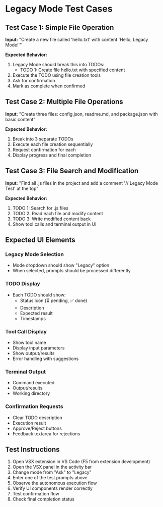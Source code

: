 # Legacy Mode Test Cases

## Test Case 1: Simple File Operation
**Input:** "Create a new file called 'hello.txt' with content 'Hello, Legacy Mode!'"

**Expected Behavior:**
1. Legacy Mode should break this into TODOs:
   - TODO 1: Create file hello.txt with specified content
2. Execute the TODO using file creation tools
3. Ask for confirmation
4. Mark as complete when confirmed

## Test Case 2: Multiple File Operations
**Input:** "Create three files: config.json, readme.md, and package.json with basic content"

**Expected Behavior:**
1. Break into 3 separate TODOs
2. Execute each file creation sequentially
3. Request confirmation for each
4. Display progress and final completion

## Test Case 3: File Search and Modification
**Input:** "Find all .js files in the project and add a comment '// Legacy Mode Test' at the top"

**Expected Behavior:**
1. TODO 1: Search for .js files
2. TODO 2: Read each file and modify content
3. TODO 3: Write modified content back
4. Show tool calls and terminal output in UI

## Expected UI Elements

### Legacy Mode Selection
- Mode dropdown should show "Legacy" option
- When selected, prompts should be processed differently

### TODO Display
- Each TODO should show:
  - Status icon (⏳ pending, ✅ done)
  - Description
  - Expected result
  - Timestamps

### Tool Call Display
- Show tool name
- Display input parameters
- Show output/results
- Error handling with suggestions

### Terminal Output
- Command executed
- Output/results
- Working directory

### Confirmation Requests
- Clear TODO description
- Execution result
- Approve/Reject buttons
- Feedback textarea for rejections

## Test Instructions

1. Open VSX extension in VS Code (F5 from extension development)
2. Open the VSX panel in the activity bar
3. Change mode from "Ask" to "Legacy"
4. Enter one of the test prompts above
5. Observe the autonomous execution flow
6. Verify UI components render correctly
7. Test confirmation flow
8. Check final completion status